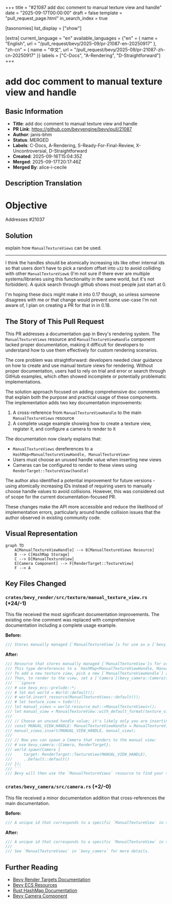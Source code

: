 +++
title = "#21087 add doc comment to manual texture view and handle"
date = "2025-09-17T00:00:00"
draft = false
template = "pull_request_page.html"
in_search_index = true

[taxonomies]
list_display = ["show"]

[extra]
current_language = "en"
available_languages = {"en" = { name = "English", url = "/pull_request/bevy/2025-09/pr-21087-en-20250917" }, "zh-cn" = { name = "中文", url = "/pull_request/bevy/2025-09/pr-21087-zh-cn-20250917" }}
labels = ["C-Docs", "A-Rendering", "D-Straightforward"]
+++

# add doc comment to manual texture view and handle

## Basic Information
- **Title**: add doc comment to manual texture view and handle
- **PR Link**: https://github.com/bevyengine/bevy/pull/21087
- **Author**: janis-bhm
- **Status**: MERGED
- **Labels**: C-Docs, A-Rendering, S-Ready-For-Final-Review, X-Uncontroversial, D-Straightforward
- **Created**: 2025-09-16T15:04:35Z
- **Merged**: 2025-09-17T20:17:46Z
- **Merged By**: alice-i-cecile

## Description Translation
# Objective
Addresses #21037

## Solution

explain how `ManualTextureViews` can be used.

------

I think the handles should be atomically increasing ids like other internal ids so that users don't have to pick a random offset into `u32` to avoid colliding with other `ManualTextureView`s (I'm not sure if there ever are multiple systems/libraries using this functionality in the same world, but it's not forbidden).
A quick search through github shows most people just start at 0.

I'm hoping these docs might make it into 0.17 though, so unless someone disagrees with me or that change would prevent some use-case I'm not aware of, I plan on creating a PR for that in in 0.18.

## The Story of This Pull Request

This PR addresses a documentation gap in Bevy's rendering system. The `ManualTextureViews` resource and `ManualTextureViewHandle` component lacked proper documentation, making it difficult for developers to understand how to use them effectively for custom rendering scenarios.

The core problem was straightforward: developers needed clear guidance on how to create and use manual texture views for rendering. Without proper documentation, users had to rely on trial and error or search through GitHub examples, which often showed incomplete or potentially problematic implementations.

The solution approach focused on adding comprehensive doc comments that explain both the purpose and practical usage of these components. The implementation adds two key documentation improvements:

1. A cross-reference from `ManualTextureViewHandle` to the main `ManualTextureViews` resource
2. A complete usage example showing how to create a texture view, register it, and configure a camera to render to it

The documentation now clearly explains that:
- `ManualTextureViews` dereferences to a `HashMap<ManualTextureViewHandle, ManualTextureView>`
- Users must choose an unused handle value when inserting new views
- Cameras can be configured to render to these views using `RenderTarget::TextureView(handle)`

The author also identified a potential improvement for future versions - using atomically increasing IDs instead of requiring users to manually choose handle values to avoid collisions. However, this was considered out of scope for the current documentation-focused PR.

These changes make the API more accessible and reduce the likelihood of implementation errors, particularly around handle collision issues that the author observed in existing community code.

## Visual Representation

```mermaid
graph TD
    A[ManualTextureViewHandle] --> B[ManualTextureViews Resource]
    B --> C[HashMap Storage]
    C --> D[ManualTextureView]
    E[Camera Component] --> F[RenderTarget::TextureView]
    F --> A
```

## Key Files Changed

### `crates/bevy_render/src/texture/manual_texture_view.rs` (+24/-1)

This file received the most significant documentation improvements. The existing one-line comment was replaced with comprehensive documentation including a complete usage example.

**Before:**
```rust
/// Stores manually managed [`ManualTextureView`]s for use as a [`bevy_camera::RenderTarget`].
```

**After:**
```rust
/// Resource that stores manually managed [`ManualTextureView`]s for use as a [`RenderTarget`](bevy_camera::RenderTarget).
/// This type dereferences to a `HashMap<ManualTextureViewHandle, ManualTextureView>`.
/// To add a new texture view, pick a new [`ManualTextureViewHandle`] and insert it into the map.
/// Then, to render to the view, set a [`Camera`](bevy_camera::Camera)s `target` to `RenderTarget::TextureView(handle)`.
/// ```ignore
/// # use bevy_ecs::prelude::*;
/// # let mut world = World::default();
/// # world.insert_resource(ManualTextureViews::default());
/// # let texture_view = todo!();
/// let manual_views = world.resource_mut::<ManualTextureViews>();
/// let manual_view = ManualTextureView::with_default_format(texture_view, UVec2::new(1024, 1024));
///
/// // Choose an unused handle value; it's likely only you are inserting manual views.
/// const MANUAL_VIEW_HANDLE: ManualTextureViewHandle = ManualTextureViewHandle::new(42);
/// manual_views.insert(MANUAL_VIEW_HANDLE, manual_view);
///
/// // Now you can spawn a Cemera that renders to the manual view:
/// # use bevy_camera::{Camera, RenderTarget};
/// world.spawn(Camera {
///     target: RenderTarget::TextureView(MANUAL_VIEW_HANDLE),
///     ..Default::default()
/// });
/// ```
/// Bevy will then use the `ManualTextureViews` resource to find your texture view and render to it.
```

### `crates/bevy_camera/src/camera.rs` (+2/-0)

This file received a minor documentation addition that cross-references the main documentation.

**Before:**
```rust
/// A unique id that corresponds to a specific `ManualTextureView` in the `ManualTextureViews` collection.
```

**After:**
```rust
/// A unique id that corresponds to a specific `ManualTextureView` in the `ManualTextureViews` collection.
///
/// See `ManualTextureViews` in `bevy_camera` for more details.
```

## Further Reading

- [Bevy Render Targets Documentation](https://bevyengine.org/learn/books/rendering/render-targets/)
- [Bevy ECS Resources](https://bevyengine.org/learn/books/ecs/resources/)
- [Rust HashMap Documentation](https://doc.rust-lang.org/std/collections/struct.HashMap.html)
- [Bevy Camera Component](https://docs.rs/bevy_camera/latest/bevy_camera/struct.Camera.html)